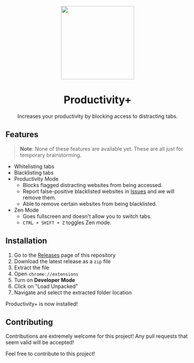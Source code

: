 <div align="center">
  <img src="https://user-images.githubusercontent.com/99760654/191102304-db2a515a-919d-485e-bd12-e8de452c4ebc.png" width="200" />

  <h1>Productivity+</h1>
  <p>Increases your productivity by blocking access to distracting tabs.</p>
</div>

## Features
> **Note**: None of these features are available yet. These are all just for temporary brainstorming.
- Whitelisting tabs
- Blacklisting tabs
- Productivity Mode
  - Blocks flagged distracting websites from being accessed.
  - Report false-positive blacklisted websites in [Issues](//github.com/atomdevelops/productivityplus/issues) and we will remove them.
  - Able to remove certain websites from being blacklisted.
- Zen Mode
  - Goes fullscreen and doesn't allow you to switch tabs.
  - `CTRL + SHIFT + Z` toggles Zen mode.

## Installation
1. Go to the [Releases](//github.com/atomdevelops/productivityplus/releases) page of this repository
2. Download the latest release as a `zip` file
3. Extract the file
4. Open `chrome://extensions`
5. Turn on **Developer Mode**
6. Click on "Load Unpacked"
7. Navigate and select the extracted folder location

Productivity+ is now installed!

## Contributing
Contributions are extremely welcome for this project! Any pull requests that seem valid will be accepted!

Feel free to contribute to this project!

